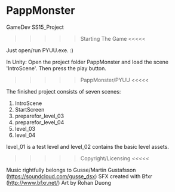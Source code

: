 # PappMonster
GameDev SS15_Project

>>>>> Starting The Game <<<<<

Just open/run PYUU.exe. :)

In Unity: 
Open the project folder PappMonster and load the scene 'IntroScene'. 
Then press the play button.



>>>>> PappMonster/PYUU <<<<<

The finished project consists of seven scenes:

1. IntroScene
2. StartScreen
3. preparefor_level_03
4. preparefor_level_04
5. level_03
6. level_04

level_01 is a test level and level_02 contains the basic level assets.



>>>>> Copyright/Licensing <<<<<

Music rightfully belongs to Gusse/Martin Gustafsson (https://soundcloud.com/gusse_dsx)
SFX created with Bfxr (http://www.bfxr.net/)
Art by Rohan Duong

